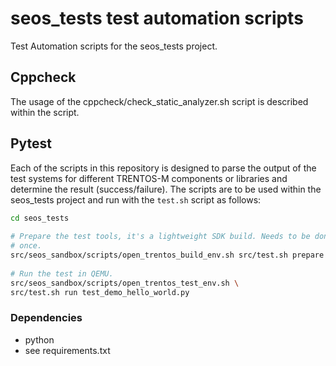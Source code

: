 # seos_tests test automation scripts

Test Automation scripts for the seos_tests project.

## Cppcheck

The usage of the cppcheck/check_static_analyzer.sh script is described within
the script.

## Pytest

Each of the scripts in this repository is designed to parse the output of the
test systems for different TRENTOS-M components or libraries and determine the
result (success/failure). The scripts are to be used within the seos\_tests
project and run with the `test.sh` script as follows:

```bash
cd seos_tests
 
# Prepare the test tools, it's a lightweight SDK build. Needs to be done only
# once.
src/seos_sandbox/scripts/open_trentos_build_env.sh src/test.sh prepare
 
# Run the test in QEMU.
src/seos_sandbox/scripts/open_trentos_test_env.sh \
src/test.sh run test_demo_hello_world.py
```

### Dependencies

* python
* see requirements.txt
